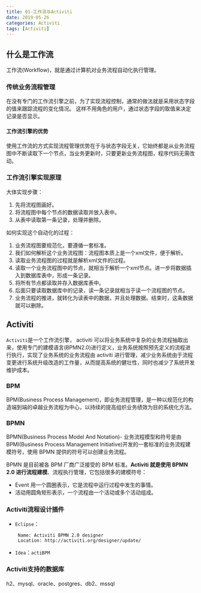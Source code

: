```yaml
---
title: 01-工作流与Activiti
date: 2019-05-26
categories: Activiti
tags: [Activiti]
---
```


## 什么是工作流

工作流(Workflow)，就是通过计算机对业务流程自动化执行管理。

### 传统业务流程管理

在没有专门的工作流引擎之前，为了实现流程控制，通常的做法就是采用状态字段的值来跟踪流程的变化情况。 这样不用角色的用户，通过状态字段的取值来决定记录是否显示。

#### 工作流引擎的优势

使用工作流的方式实现流程管理优势在于与状态字段无关，它始终都是从业务流程图中不断读取下一个节点，当业务更新时，只要更新业务流程图，程序代码无需改动。

### 工作流引擎实现原理

大体实现步骤：

1. 先将流程图画好。
2. 将流程图中每个节点的数据读取并放入表中。
3. 从表中读取第一条记录，处理并删除。

如何实现这个自动化的过程：

1. 业务流程图要规范化，要遵循一套标准。
2. 我们如何解析这个业务流程图：流程图本质上是一个xml文件，便于解析。
3. 读取业务流程图的过程就是解析xml文件的过程。
4. 读取一个业务流程图中的节点，就相当于解析一个xml节点。进一步将数据插入到数据库表中，形成一条记录。
5. 将所有节点都读取并存入数据库表中。
6. 后面只要读取数据库中的记录，读一条记录就相当于读一个流程图的节点。
7. 业务流程的推进，就转化为读表中的数据，并且处理数据。结束时，这条数据就可以删除。

## Activiti

`Activiti`是一个工作流引擎， activiti 可以将业务系统中复杂的业务流程抽取出来，使用专门的建模语言(BPMN2.0)进行定义，业务系统按照预先定义的流程进行执行，实现了业务系统的业务流程由 activiti 进行管理，减少业务系统由于流程变更进行系统升级改造的工作量，从而提高系统的健壮性，同时也减少了系统开发维护成本。

### BPM

BPM(Business Process Management)，即业务流程管理，是一种以规范化的构造端到端的卓越业务流程为中心，以持续的提高组织业务绩效为目的系统化方法。

### BPMN

BPMN(Business Process Model And Notation)- 业务流程模型和符号是由BPMI(Business Process Management Initiative)开发的一套标准的业务流程建模符号，使用 BPMN 提供的符号可以创建业务流程。

BPMN 是目前被各 BPM 厂商广泛接受的 BPM 标准。**Activiti 就是使用 BPMN 2.0 进行流程建模**、流程执行管理，它包括很多的建模符号：

- Event 用一个圆圈表示，它是流程中运行过程中发生的事情。
- 活动用圆角矩形表示，一个流程由一个活动或多个活动组成。

### Activiti流程设计插件

- `Eclipse`：

  ```
   Name: Activiti BPMN 2.0 designer 
   Location: http://activiti.org/designer/update/
  ```

- `Idea`：`actiBPM`

### Activiti支持的数据库

h2、mysql、oracle、postgres、db2、mssql



